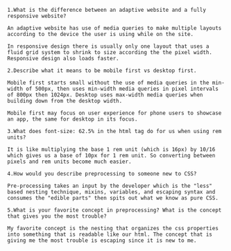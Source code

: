 
    1.What is the difference between an adaptive website and a fully responsive website?
    
    An adaptive website has use of media queries to make multiple layouts according to the device the user is using while on the site.

    In responsive design there is usually only one layout that uses a fluid grid system to shrink to size according the the pixel width. Responsive design also loads faster.

    2.Describe what it means to be mobile first vs desktop first.

    Mobile first starts small without the use of media queries in the min-width of 500px, then uses min-width media queries in pixel intervals of 800px then 1024px. Desktop uses max-width media queries when building down from the desktop width.

    Mobile first may focus on user experience for phone users to showcase an app, the same for desktop in its focus.

    3.What does font-size: 62.5% in the html tag do for us when using rem units?

    It is like multiplying the base 1 rem unit (which is 16px) by 10/16 which gives us a base of 10px for 1 rem unit. So converting between pixels and rem units become much easier.

    4.How would you describe preprocessing to someone new to CSS?

    Pre-processing takes an input by the developer which is the "less" based nesting technique, mixins, variables, and escaping syntax and consumes the "edible parts" then spits out what we know as pure CSS. 

    5.What is your favorite concept in preprocessing? What is the concept that gives you the most trouble?

    My favorite concept is the nesting that organizes the css properties into something that is readable like our html. The concept that is giving me the most trouble is escaping since it is new to me.
